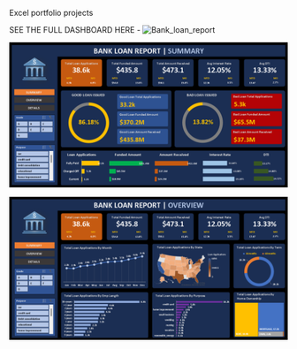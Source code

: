 Excel portfolio projects

SEE THE FULL DASHBOARD HERE - ![Bank_loan_report](https://1drv.ms/x/s!AtXFI5nL1G-qgme9Zy7OCveSmAKf?e=miJydy)

![Bank_loan_report](Bank_loan_report.png)

![Bank_loan_report](Bank_loan_report2.png)
